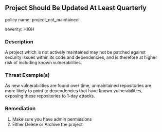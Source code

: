 
## Project Should Be Updated At Least Quarterly
policy name: project_not_maintained

severity: HIGH

### Description
A project which is not actively maintained may not be patched against security issues within its code and dependencies, and is therefore at higher risk of including known vulnerabilities.

### Threat Example(s)
As new vulnerabilities are found over time, unmaintained repositories are more likely to point to dependencies that have known vulnerabilities, exposing these repositories to 1-day attacks.



### Remediation
1. Make sure you have admin permissions
2. Either Delete or Archive the project



